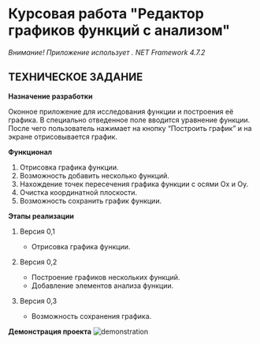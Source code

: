 # Курсовая работа "Редактор графиков функций с анализом"
*Внимание! Приложение использует . NET Framework 4.7.2*
## ТЕХНИЧЕСКОЕ ЗАДАНИЕ

**Назначение разработки**

Оконное приложение для исследования функции и построения её графика. В специально отведенное поле вводится уравнение функции. После чего пользователь нажимает на кнопку “Построить график” и на экране отрисовывается график.

**Функционал**

1. Отрисовка графика функции.
2. Возможность добавить несколько функций.
3. Нахождение точек пересечения графика функции с осями Ox и Oy.
4. Очистка координатной плоскости.
5. Возможность сохранить график функции.

**Этапы реализации**

1. Версия 0,1
   - Отрисовка графика функции.

2. Версия 0,2
   - Построение графиков нескольких функций.
   - Добавление элементов анализа функции.

3. Версия 0,3
   - Возможность сохранения графика.

**Демонстрация проекта**
![demonstration](https://github.com/dlaliev/functions-analysis-app/blob/master/functions-analysis-app/images/demonstration.png?raw=true)

